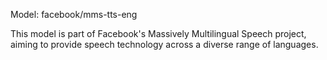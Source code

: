 Model: facebook/mms-tts-eng

This model is part of Facebook's Massively Multilingual Speech project, aiming to provide speech technology across a diverse range of languages.




